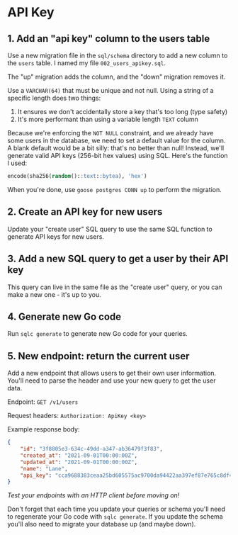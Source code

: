 # API Key

## 1. Add an "api key" column to the users table

Use a new migration file in the `sql/schema` directory to add a new column to the `users` table. I named my file `002_users_apikey.sql`.

The "up" migration adds the column, and the "down" migration removes it.

Use a `VARCHAR(64)` that must be unique and not null. Using a string of a specific length does two things:

1. It ensures we don't accidentally store a key that's too long (type safety)
2. It's more performant than using a variable length `TEXT` column

Because we're enforcing the `NOT NULL` constraint, and we already have some users in the database, we need to set a default value for the column. A blank default would be a bit silly: that's no better than null! Instead, we'll generate valid API keys (256-bit hex values) using SQL. Here's the function I used:

```sql
encode(sha256(random()::text::bytea), 'hex')
```

When you're done, use `goose postgres CONN up` to perform the migration.

## 2. Create an API key for new users

Update your "create user" SQL query to use the same SQL function to generate API keys for new users.

## 3. Add a new SQL query to get a user by their API key

This query can live in the same file as the "create user" query, or you can make a new one - it's up to you.

## 4. Generate new Go code

Run `sqlc generate` to generate new Go code for your queries.

## 5. New endpoint: return the current user

Add a new endpoint that allows users to get their own user information. You'll need to parse the header and use your new query to get the user data.

Endpoint: `GET /v1/users`

Request headers: `Authorization: ApiKey <key>`

Example response body:

```json
{
    "id": "3f8805e3-634c-49dd-a347-ab36479f3f83",
    "created_at": "2021-09-01T00:00:00Z",
    "updated_at": "2021-09-01T00:00:00Z",
    "name": "Lane",
    "api_key": "cca9688383ceaa25bd605575ac9700da94422aa397ef87e765c8df4438bc9942"
}
```

*Test your endpoints with an HTTP client before moving on!*

Don't forget that each time you update your queries or schema you'll need to regenerate your Go code with `sqlc generate`. If you update the schema you'll also need to migrate your database up (and maybe down).
